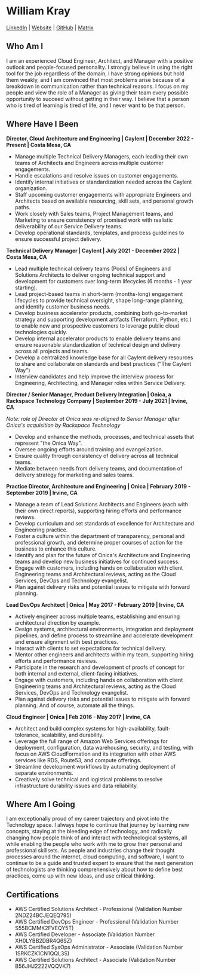 # William Kray
[LinkedIn](https://www.linkedin.com/in/williamkray) | [Website](https://www.kray.pw/) | [GitHub](https://github.com/williamkray) | [Matrix](https://matrix.to/#/@william:mssj.me)

## Who Am I

I am an experienced Cloud Engineer, Architect, and Manager with a positive outlook and people-focused personality. I
strongly believe in using the right tool for the job regardless of the domain, I have strong opinions but hold them
weakly, and I am convinced that most problems arise because of a breakdown in communication rather than technical
reasons. I focus on my people and view the role of a Manager as giving their team every possible opportunity to succeed
without getting in their way. I believe that a person who is tired of learning is tired of life, and I never want to be
that person.

## Where Have I Been

**Director, Cloud Architecture and Engineering | Caylent | December 2022 - Present | Costa Mesa, CA**

  * Manage multiple Technical Delivery Managers, each leading their own teams of Architects and Engineers across
    multiple customer engagements.
  * Handle escalations and resolve issues on customer engagements.
  * Identify internal initiatives or standardization needed across the Caylent organization. 
  * Staff upcoming customer engagements with appropriate Engineers and Architects based on available resourcing, skill
    sets, and personal growth paths.
  * Work closely with Sales teams, Project Management teams, and Marketing to ensure consistency of promised work with
    realistic deliverability of our Service Delivery teams.
  * Develop operational standards, templates, and process guidelines to ensure successful project delivery.

**Technical Delivery Manager | Caylent | July 2021 - December 2022 | Costa Mesa, CA**

  * Lead multiple technical delivery teams (Pods) of Engineers and Solutions Architects to deliver ongoing technical
    support and development for customers over long-term lifecycles (6 months - 1 year starting).
  * Lead project-based teams in short-term (months-long) engagement lifecycles to provide technical oversight, shape
    long-range planning, and identify customer business needs.
  * Develop business accelerator products, combining both go-to-market strategy and supporting development artifacts
    (Terraform, Python, etc.) to enable new and prospective customers to leverage public cloud technologies quickly.
  * Develop internal accelerator products to enable delivery teams and ensure reasonable standardization of technical
    design and delivery across all projects and teams.
  * Develop a centralized knowledge base for all Caylent delivery resources to share and collaborate on standards and
    best practices ("The Caylent Way")
  * Interview candidates and help improve the interview process for Engineering, Architecting, and Manager roles within
    Service Delivery.

**Director / Senior Manager, Product Delivery Integration | Onica, a Rackspace Technology Company | September 2019 -
July 2021 | Irvine, CA**

*Note: role of Director at Onica was re-aligned to Senior Manager after Onica's acquisition by Rackspace Technology*

  * Develop and enhance the methods, processes, and technical assets that represent "the Onica Way".
  * Oversee ongoing efforts around training and evangelization.
  * Ensure quality through consistency of delivery across all technical teams.
  * Mediate between needs from delivery teams, and documentation of delivery strategy for marketing and sales teams.


**Practice Director, Architecture and Engineering | Onica | February 2019 - September 2019 | Irvine, CA**

  * Manage a team of Lead Solutions Architects and Engineers (each with their own direct reports), supporting hiring
    efforts and performance reviews. 
  * Develop curriculum and set standards of excellence for Architecture and Engineering practice. 
  * Foster a culture within the department of transparency, personal and professional growth, and determine proper
    courses of action for the business to enhance this culture. 
  * Identify and plan for the future of Onica's Architecture and Engineering teams and develop new business initiatives
    for continued success. 
  * Engage with customers, including hands on collaboration with client Engineering teams and Architectural reviews,
    acting as the Cloud Services, DevOps and Technology evangelist. 
  * Plan against delivery risks and potential issues to mitigate with forward planning. 

**Lead DevOps Architect | Onica | May 2017 - February 2019 | Irvine, CA**

  * Actively engineer across multiple teams, establishing and ensuring architectural direction by example.
  * Design systems, architectural environments, integration and deployment pipelines, and define process to streamline
    and accelerate development and ensure alignment with best practices.
  * Interact with clients to set expectations for technical delivery.
  * Mentor other engineers and architects within my team, supporting hiring efforts and performance reviews.
  * Participate in the research and development of proofs of concept for both internal and external, client-facing
    initiatives.
  * Engage with customers, including hands on collaboration with client Engineering teams and Architectural reviews,
    acting as the Cloud Services, DevOps and Technology evangelist.
  * Plan against delivery risks and potential issues to mitigate with forward planning. And of course, automate all the
    things.

**Cloud Engineer | Onica | Feb 2016 - May 2017 | Irvine, CA**

  * Architect and build complex systems for high-availability, fault-tolerance, scalability, and durability.
  * Leverage the full range of Amazon Web Services offerings for deployment, configuration, data warehousing, security,
    and testing, with focus on AWS CloudFormation and its integration with other AWS services like RDS, Route53, and
    compute offerings.
  * Streamline development workflows by automating deployment of separate environments.
  * Creatively solve technical and logistical problems to resolve infrastructure durability issues and data reliability.


## Where Am I Going

I am exceptionally proud of my career trajectory and pivot into the Technology space. I always hope to continue that
journey by learning new concepts, staying at the bleeding edge of technology, and radically changing how people think of
and interact with technological systems, all while enabling the people who work with me to grow their personal and
professional skillsets. As people and industries change their thought processes around the internet, cloud computing,
and software, I want to continue to be a guide and trusted expert to ensure that the next generation of technologists
are thinking comprehensively about how to define best practices, come up with new ideas, and use critical thinking.

## Certifications

  * AWS Certified Solutions Architect - Professional (Validation Number 2NDZ24BCJEQEQ795)
  * AWS Certified DevOps Engineer - Professional (Validation Number S55BCMMK2FVEQY5T)
  * AWS Certified Developer - Associate (Validation Number XH0LYBB2DBR4Q6SZ)
  * AWS Certified SysOps Administrator - Associate (Validation Number 1SRKCZK1CN1QQL3S)
  * AWS Certified Solutions Architect - Associate (Validation Number B56JHJ2222VQQVK7)

